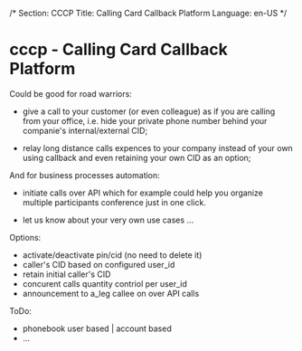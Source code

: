 /*
Section: CCCP
Title: Calling Card Callback Platform
Language: en-US
*/

cccp - Calling Card Callback Platform
====

Could be good for road warriors:

- give a call to your customer (or even colleague) as if you are calling from your office, i.e. hide your private phone number behind your companie's internal/external CID;

- relay long distance calls expences to your company instead of your own using callback and even retaining your own CID as an option;


And for business processes automation:

- initiate calls over API which for example could help you organize multiple participants conference just in one click.

- let us know about your very own use cases ...


Options:
- activate/deactivate pin/cid (no need to delete it)
- caller's CID based on configured user_id
- retain initial caller's CID 
- concurent calls quantity contriol per user_id
- announcement to a_leg callee on over API calls


ToDo:

- phonebook  user based | account based
- ...
